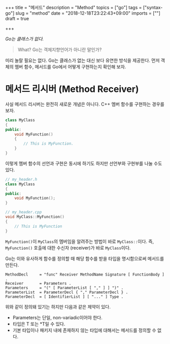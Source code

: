 +++
title = "메서드"
description = "Method"
topics = ["go"]
tags = ["syntax-go"]
slug = "method"
date = "2018-12-18T23:22:43+09:00"
imports = [""]
draft = true

+++

*Go는 클래스가 없다.*

> What? Go는 객체지향언어가 아니란 말인가?

미리 놀랄 필요는 없다. Go는 클래스가 없는 대신 보다 유연한 방식을 제공한다. 먼저 객체의 멤버 함수, 메서드를 Go에서 어떻게 구현하는지 확인해 보자.

# 메서드 리시버 (Method Receiver)

사실 메서드 리시버는 완전히 새로운 개념은 아니다. C++ 멤버 함수를 구현하는 경우를 보자. 

```c++
class MyClass
{
public:
	void MyFunction()
	{
		// This is MyFunction.
	}
}
```

이렇게 멤버 함수의 선언과 구현은 동시에 하기도 하지만 선언부와 구현부를 나눌 수도 있다.

```c++
// my_header.h
class MyClass
{
public:
	void MyFunction();
}
```

```c++
// my_header.cpp
void MyClass::MyFunction()
{
	// This is MyFunction
}
```

`MyFunction()`이 `MyClass`의 멤버임을 알려주는 방법이 바로 `MyClass::`이다. 즉, `MyFunction()` 호출에 대한 수신자 (receiver)가 바로 `MyClass`이다.

Go는 이와 유사하게 함수를 정의할 때 해당 함수를 받을 타입을 명시함으로써 메서드를 만든다.

```
MethodDecl     = "func" Receiver MethodName Signature [ FunctionBody ] .
Receiver       = Parameters .
Parameters     = "(" [ ParameterList [ "," ] ] ")" .
ParameterList  = ParameterDecl { "," ParameterDecl } .
ParameterDecl  = [ IdentifierList ] [ "..." ] Type .
```

위와 같이 정의돼 있기는 하지만 다음과 같은 제약이 있다.

- Parameters는 단일, non-variadic이어야 한다.
- 타입은 T 또는 *T일 수 있다.
- 기본 타입이나 패키지 내에 존재하지 않는 타입에 대해서는 메서드를 정의할 수 없다.